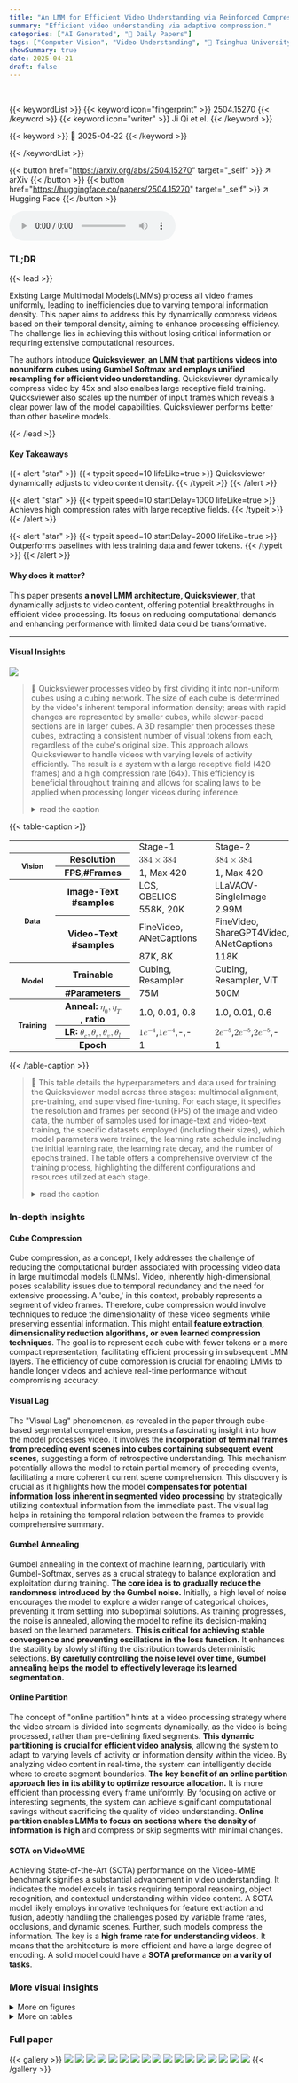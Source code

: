```yaml
---
title: "An LMM for Efficient Video Understanding via Reinforced Compression of Video Cubes"
summary: "Efficient video understanding via adaptive compression."
categories: ["AI Generated", "🤗 Daily Papers"]
tags: ["Computer Vision", "Video Understanding", "🏢 Tsinghua University",]
showSummary: true
date: 2025-04-21
draft: false
---
```


<br>

{{< keywordList >}}
{{< keyword icon="fingerprint" >}} 2504.15270 {{< /keyword >}}
{{< keyword icon="writer" >}} Ji Qi et el. {{< /keyword >}}
 
{{< keyword >}} 🤗 2025-04-22 {{< /keyword >}}
 
{{< /keywordList >}}

{{< button href="https://arxiv.org/abs/2504.15270" target="_self" >}}
↗ arXiv
{{< /button >}}
{{< button href="https://huggingface.co/papers/2504.15270" target="_self" >}}
↗ Hugging Face
{{< /button >}}



<audio controls>
    <source src="https://ai-paper-reviewer.com/2504.15270/podcast.wav" type="audio/wav">
    Your browser does not support the audio element.
</audio>


### TL;DR


{{< lead >}}

Existing Large Multimodal Models(LMMs) process all video frames uniformly, leading to inefficiencies due to varying temporal information density. This paper aims to address this by dynamically compress videos based on their temporal density, aiming to enhance processing efficiency. The challenge lies in achieving this without losing critical information or requiring extensive computational resources. 



The authors introduce **Quicksviewer, an LMM that partitions videos into nonuniform cubes using Gumbel Softmax and employs unified resampling for efficient video understanding**. Quicksviewer dynamically compress video by 45x and also enalbes large receptive field training. Quicksviewer also scales up the number of input frames which reveals a clear power law of the model capabilities. Quicksviewer performs better than other baseline models.

{{< /lead >}}


#### Key Takeaways

{{< alert "star" >}}
{{< typeit speed=10 lifeLike=true >}} Quicksviewer dynamically adjusts to video content density. {{< /typeit >}}
{{< /alert >}}

{{< alert "star" >}}
{{< typeit speed=10 startDelay=1000 lifeLike=true >}} Achieves high compression rates with large receptive fields. {{< /typeit >}}
{{< /alert >}}

{{< alert "star" >}}
{{< typeit speed=10 startDelay=2000 lifeLike=true >}} Outperforms baselines with less training data and fewer tokens. {{< /typeit >}}
{{< /alert >}}

#### Why does it matter?
This paper presents **a novel LMM architecture, Quicksviewer**, that dynamically adjusts to video content, offering potential breakthroughs in efficient video processing. Its focus on reducing computational demands and enhancing performance with limited data could be transformative.

------
#### Visual Insights



![](https://arxiv.org/html/2504.15270/x2.png)

> 🔼 Quicksviewer processes video by first dividing it into non-uniform cubes using a cubing network.  The size of each cube is determined by the video's inherent temporal information density; areas with rapid changes are represented by smaller cubes, while slower-paced sections are in larger cubes.  A 3D resampler then processes these cubes, extracting a consistent number of visual tokens from each, regardless of the cube's original size. This approach allows Quicksviewer to handle videos with varying levels of activity efficiently. The result is a system with a large receptive field (420 frames) and a high compression rate (64x). This efficiency is beneficial throughout training and allows for scaling laws to be applied when processing longer videos during inference.
> <details>
> <summary>read the caption</summary>
> Figure 1: Quicksviewer involves a cubing network that partitions a video into nonuniform cubes, followed by a 3D resampler to gather a fixed number of visual tokens per cube. This efficiency enables Large Receptive Field (420 frames) with High Compression Rate (64×\times×) during all training stages, and scaling laws on extended frames in inference.
> </details>





{{< table-caption >}}
<table class="ltx_tabular ltx_guessed_headers ltx_align_middle" id="S3.T1.11.11">
<tbody class="ltx_tbody">
<tr class="ltx_tr" id="S3.T1.11.11.12.1">
<th class="ltx_td ltx_th ltx_th_row ltx_border_tt" id="S3.T1.11.11.12.1.1" style="padding:1pt 12.0pt;"></th>
<th class="ltx_td ltx_th ltx_th_row ltx_border_r ltx_border_tt" id="S3.T1.11.11.12.1.2" style="padding:1pt 12.0pt;"></th>
<td class="ltx_td ltx_align_center ltx_border_r ltx_border_tt" id="S3.T1.11.11.12.1.3" style="padding:1pt 12.0pt;"><span class="ltx_text ltx_font_bold" id="S3.T1.11.11.12.1.3.1">Stage-1</span></td>
<td class="ltx_td ltx_align_center ltx_border_r ltx_border_tt" id="S3.T1.11.11.12.1.4" style="padding:1pt 12.0pt;"><span class="ltx_text ltx_font_bold" id="S3.T1.11.11.12.1.4.1">Stage-2</span></td>
<td class="ltx_td ltx_nopad_r ltx_align_center ltx_border_tt" id="S3.T1.11.11.12.1.5" style="padding:1pt 12.0pt;"><span class="ltx_text ltx_font_bold" id="S3.T1.11.11.12.1.5.1">Stage-3</span></td>
</tr>
<tr class="ltx_tr" id="S3.T1.3.3.3">
<th class="ltx_td ltx_align_left ltx_th ltx_th_row ltx_border_t" id="S3.T1.3.3.3.4" rowspan="2" style="padding:1pt 12.0pt;"><span class="ltx_text" id="S3.T1.3.3.3.4.1">
<span class="ltx_inline-block ltx_transformed_outer" id="S3.T1.3.3.3.4.1.1" style="width:5.5pt;height:22.1pt;vertical-align:-8.3pt;"><span class="ltx_transformed_inner" style="width:22.0pt;transform:translate(-8.29pt,0pt) rotate(-90deg) ;">
<span class="ltx_p" id="S3.T1.3.3.3.4.1.1.1"><span class="ltx_text ltx_font_italic" id="S3.T1.3.3.3.4.1.1.1.1" style="font-size:80%;">Vision</span></span>
</span></span></span></th>
<th class="ltx_td ltx_align_left ltx_th ltx_th_row ltx_border_r ltx_border_t" id="S3.T1.3.3.3.5" style="padding:1pt 12.0pt;"><span class="ltx_text ltx_font_bold" id="S3.T1.3.3.3.5.1">Resolution</span></th>
<td class="ltx_td ltx_align_center ltx_border_r ltx_border_t" id="S3.T1.1.1.1.1" style="padding:1pt 12.0pt;"><math alttext="384\times 384" class="ltx_Math" display="inline" id="S3.T1.1.1.1.1.m1.1"><semantics id="S3.T1.1.1.1.1.m1.1a"><mrow id="S3.T1.1.1.1.1.m1.1.1" xref="S3.T1.1.1.1.1.m1.1.1.cmml"><mn id="S3.T1.1.1.1.1.m1.1.1.2" xref="S3.T1.1.1.1.1.m1.1.1.2.cmml">384</mn><mo id="S3.T1.1.1.1.1.m1.1.1.1" lspace="0.222em" rspace="0.222em" xref="S3.T1.1.1.1.1.m1.1.1.1.cmml">×</mo><mn id="S3.T1.1.1.1.1.m1.1.1.3" xref="S3.T1.1.1.1.1.m1.1.1.3.cmml">384</mn></mrow><annotation-xml encoding="MathML-Content" id="S3.T1.1.1.1.1.m1.1b"><apply id="S3.T1.1.1.1.1.m1.1.1.cmml" xref="S3.T1.1.1.1.1.m1.1.1"><times id="S3.T1.1.1.1.1.m1.1.1.1.cmml" xref="S3.T1.1.1.1.1.m1.1.1.1"></times><cn id="S3.T1.1.1.1.1.m1.1.1.2.cmml" type="integer" xref="S3.T1.1.1.1.1.m1.1.1.2">384</cn><cn id="S3.T1.1.1.1.1.m1.1.1.3.cmml" type="integer" xref="S3.T1.1.1.1.1.m1.1.1.3">384</cn></apply></annotation-xml><annotation encoding="application/x-tex" id="S3.T1.1.1.1.1.m1.1c">384\times 384</annotation><annotation encoding="application/x-llamapun" id="S3.T1.1.1.1.1.m1.1d">384 × 384</annotation></semantics></math></td>
<td class="ltx_td ltx_align_center ltx_border_r ltx_border_t" id="S3.T1.2.2.2.2" style="padding:1pt 12.0pt;"><math alttext="384\times 384" class="ltx_Math" display="inline" id="S3.T1.2.2.2.2.m1.1"><semantics id="S3.T1.2.2.2.2.m1.1a"><mrow id="S3.T1.2.2.2.2.m1.1.1" xref="S3.T1.2.2.2.2.m1.1.1.cmml"><mn id="S3.T1.2.2.2.2.m1.1.1.2" xref="S3.T1.2.2.2.2.m1.1.1.2.cmml">384</mn><mo id="S3.T1.2.2.2.2.m1.1.1.1" lspace="0.222em" rspace="0.222em" xref="S3.T1.2.2.2.2.m1.1.1.1.cmml">×</mo><mn id="S3.T1.2.2.2.2.m1.1.1.3" xref="S3.T1.2.2.2.2.m1.1.1.3.cmml">384</mn></mrow><annotation-xml encoding="MathML-Content" id="S3.T1.2.2.2.2.m1.1b"><apply id="S3.T1.2.2.2.2.m1.1.1.cmml" xref="S3.T1.2.2.2.2.m1.1.1"><times id="S3.T1.2.2.2.2.m1.1.1.1.cmml" xref="S3.T1.2.2.2.2.m1.1.1.1"></times><cn id="S3.T1.2.2.2.2.m1.1.1.2.cmml" type="integer" xref="S3.T1.2.2.2.2.m1.1.1.2">384</cn><cn id="S3.T1.2.2.2.2.m1.1.1.3.cmml" type="integer" xref="S3.T1.2.2.2.2.m1.1.1.3">384</cn></apply></annotation-xml><annotation encoding="application/x-tex" id="S3.T1.2.2.2.2.m1.1c">384\times 384</annotation><annotation encoding="application/x-llamapun" id="S3.T1.2.2.2.2.m1.1d">384 × 384</annotation></semantics></math></td>
<td class="ltx_td ltx_nopad_r ltx_align_center ltx_border_t" id="S3.T1.3.3.3.3" style="padding:1pt 12.0pt;"><math alttext="384\times 384" class="ltx_Math" display="inline" id="S3.T1.3.3.3.3.m1.1"><semantics id="S3.T1.3.3.3.3.m1.1a"><mrow id="S3.T1.3.3.3.3.m1.1.1" xref="S3.T1.3.3.3.3.m1.1.1.cmml"><mn id="S3.T1.3.3.3.3.m1.1.1.2" xref="S3.T1.3.3.3.3.m1.1.1.2.cmml">384</mn><mo id="S3.T1.3.3.3.3.m1.1.1.1" lspace="0.222em" rspace="0.222em" xref="S3.T1.3.3.3.3.m1.1.1.1.cmml">×</mo><mn id="S3.T1.3.3.3.3.m1.1.1.3" xref="S3.T1.3.3.3.3.m1.1.1.3.cmml">384</mn></mrow><annotation-xml encoding="MathML-Content" id="S3.T1.3.3.3.3.m1.1b"><apply id="S3.T1.3.3.3.3.m1.1.1.cmml" xref="S3.T1.3.3.3.3.m1.1.1"><times id="S3.T1.3.3.3.3.m1.1.1.1.cmml" xref="S3.T1.3.3.3.3.m1.1.1.1"></times><cn id="S3.T1.3.3.3.3.m1.1.1.2.cmml" type="integer" xref="S3.T1.3.3.3.3.m1.1.1.2">384</cn><cn id="S3.T1.3.3.3.3.m1.1.1.3.cmml" type="integer" xref="S3.T1.3.3.3.3.m1.1.1.3">384</cn></apply></annotation-xml><annotation encoding="application/x-tex" id="S3.T1.3.3.3.3.m1.1c">384\times 384</annotation><annotation encoding="application/x-llamapun" id="S3.T1.3.3.3.3.m1.1d">384 × 384</annotation></semantics></math></td>
</tr>
<tr class="ltx_tr" id="S3.T1.11.11.13.2">
<th class="ltx_td ltx_align_left ltx_th ltx_th_row ltx_border_r" id="S3.T1.11.11.13.2.1" style="padding:1pt 12.0pt;">FPS,#Frames</th>
<td class="ltx_td ltx_align_center ltx_border_r" id="S3.T1.11.11.13.2.2" style="padding:1pt 12.0pt;">1, Max 420</td>
<td class="ltx_td ltx_align_center ltx_border_r" id="S3.T1.11.11.13.2.3" style="padding:1pt 12.0pt;">1, Max 420</td>
<td class="ltx_td ltx_nopad_r ltx_align_center" id="S3.T1.11.11.13.2.4" style="padding:1pt 12.0pt;">1, Max 420</td>
</tr>
<tr class="ltx_tr" id="S3.T1.11.11.14.3">
<th class="ltx_td ltx_align_left ltx_th ltx_th_row ltx_border_t" id="S3.T1.11.11.14.3.1" rowspan="4" style="padding:1pt 12.0pt;"><span class="ltx_text" id="S3.T1.11.11.14.3.1.1">
<span class="ltx_inline-block ltx_transformed_outer" id="S3.T1.11.11.14.3.1.1.1" style="width:5.5pt;height:17.2pt;vertical-align:-5.9pt;"><span class="ltx_transformed_inner" style="width:17.2pt;transform:translate(-5.88pt,0pt) rotate(-90deg) ;">
<span class="ltx_p" id="S3.T1.11.11.14.3.1.1.1.1"><span class="ltx_text ltx_font_italic" id="S3.T1.11.11.14.3.1.1.1.1.1" style="font-size:80%;">Data</span></span>
</span></span></span></th>
<th class="ltx_td ltx_align_left ltx_th ltx_th_row ltx_border_r ltx_border_t" id="S3.T1.11.11.14.3.2" rowspan="2" style="padding:1pt 12.0pt;"><span class="ltx_text" id="S3.T1.11.11.14.3.2.1">
<span class="ltx_inline-block ltx_minipage ltx_align_middle" id="S3.T1.11.11.14.3.2.1.1" style="width:56.9pt;">
<span class="ltx_p" id="S3.T1.11.11.14.3.2.1.1.1"><span class="ltx_text ltx_font_bold" id="S3.T1.11.11.14.3.2.1.1.1.1">Image-Text
<br class="ltx_break"/></span>#samples</span>
</span></span></th>
<td class="ltx_td ltx_align_center ltx_border_r ltx_border_t" id="S3.T1.11.11.14.3.3" style="padding:1pt 12.0pt;">LCS, OBELICS</td>
<td class="ltx_td ltx_align_center ltx_border_r ltx_border_t" id="S3.T1.11.11.14.3.4" style="padding:1pt 12.0pt;">LLaVAOV-SingleImage</td>
<td class="ltx_td ltx_nopad_r ltx_align_center ltx_border_t" id="S3.T1.11.11.14.3.5" style="padding:1pt 12.0pt;">LLaVAOV-MultiImages</td>
</tr>
<tr class="ltx_tr" id="S3.T1.11.11.15.4">
<td class="ltx_td ltx_align_center ltx_border_r" id="S3.T1.11.11.15.4.1" style="padding:1pt 12.0pt;">558K, 20K</td>
<td class="ltx_td ltx_align_center ltx_border_r" id="S3.T1.11.11.15.4.2" style="padding:1pt 12.0pt;">2.99M</td>
<td class="ltx_td ltx_nopad_r ltx_align_center" id="S3.T1.11.11.15.4.3" style="padding:1pt 12.0pt;">100K</td>
</tr>
<tr class="ltx_tr" id="S3.T1.11.11.16.5">
<th class="ltx_td ltx_align_left ltx_th ltx_th_row ltx_border_r" id="S3.T1.11.11.16.5.1" rowspan="2" style="padding:1pt 12.0pt;"><span class="ltx_text" id="S3.T1.11.11.16.5.1.1">
<span class="ltx_inline-block ltx_minipage ltx_align_middle" id="S3.T1.11.11.16.5.1.1.1" style="width:56.9pt;">
<span class="ltx_p" id="S3.T1.11.11.16.5.1.1.1.1"><span class="ltx_text ltx_font_bold" id="S3.T1.11.11.16.5.1.1.1.1.1">Video-Text
<br class="ltx_break"/></span>#samples</span>
</span></span></th>
<td class="ltx_td ltx_align_center ltx_border_r" id="S3.T1.11.11.16.5.2" style="padding:1pt 12.0pt;">FineVideo, ANetCaptions</td>
<td class="ltx_td ltx_align_center ltx_border_r" id="S3.T1.11.11.16.5.3" style="padding:1pt 12.0pt;">FineVideo, ShareGPT4Video, ANetCaptions</td>
<td class="ltx_td ltx_nopad_r ltx_align_center" id="S3.T1.11.11.16.5.4" style="padding:1pt 12.0pt;">Sec. 3. <a class="ltx_ref" href="https://arxiv.org/html/2504.15270v1#S3.SS0.SSS0.Px3" title="Stage-3: Supervised Fine-tuning ‣ 3 Training Process ‣ Quicksviewer: An LMM for Efficient Video Understandingvia Reinforced Compression of Video Cubes"><span class="ltx_text ltx_ref_tag">3</span></a>
</td>
</tr>
<tr class="ltx_tr" id="S3.T1.11.11.17.6">
<td class="ltx_td ltx_align_center ltx_border_r" id="S3.T1.11.11.17.6.1" style="padding:1pt 12.0pt;">87K, 8K</td>
<td class="ltx_td ltx_align_center ltx_border_r" id="S3.T1.11.11.17.6.2" style="padding:1pt 12.0pt;">118K</td>
<td class="ltx_td ltx_nopad_r ltx_align_center" id="S3.T1.11.11.17.6.3" style="padding:1pt 12.0pt;">599K</td>
</tr>
<tr class="ltx_tr" id="S3.T1.11.11.18.7">
<th class="ltx_td ltx_align_left ltx_th ltx_th_row ltx_border_t" id="S3.T1.11.11.18.7.1" rowspan="2" style="padding:1pt 12.0pt;"><span class="ltx_text" id="S3.T1.11.11.18.7.1.1">
<span class="ltx_inline-block ltx_transformed_outer" id="S3.T1.11.11.18.7.1.1.1" style="width:5.6pt;height:21.8pt;vertical-align:-8.1pt;"><span class="ltx_transformed_inner" style="width:21.8pt;transform:translate(-8.11pt,0pt) rotate(-90deg) ;">
<span class="ltx_p" id="S3.T1.11.11.18.7.1.1.1.1"><span class="ltx_text ltx_font_italic" id="S3.T1.11.11.18.7.1.1.1.1.1" style="font-size:80%;">Model</span></span>
</span></span></span></th>
<th class="ltx_td ltx_align_left ltx_th ltx_th_row ltx_border_r ltx_border_t" id="S3.T1.11.11.18.7.2" style="padding:1pt 12.0pt;"><span class="ltx_text ltx_font_bold" id="S3.T1.11.11.18.7.2.1">Trainable</span></th>
<td class="ltx_td ltx_align_center ltx_border_r ltx_border_t" id="S3.T1.11.11.18.7.3" style="padding:1pt 12.0pt;">Cubing, Resampler</td>
<td class="ltx_td ltx_align_center ltx_border_r ltx_border_t" id="S3.T1.11.11.18.7.4" style="padding:1pt 12.0pt;">Cubing, Resampler, ViT</td>
<td class="ltx_td ltx_nopad_r ltx_align_center ltx_border_t" id="S3.T1.11.11.18.7.5" style="padding:1pt 12.0pt;">Full Model</td>
</tr>
<tr class="ltx_tr" id="S3.T1.11.11.19.8">
<th class="ltx_td ltx_align_left ltx_th ltx_th_row ltx_border_r" id="S3.T1.11.11.19.8.1" style="padding:1pt 12.0pt;">#Parameters</th>
<td class="ltx_td ltx_align_center ltx_border_r" id="S3.T1.11.11.19.8.2" style="padding:1pt 12.0pt;">75M</td>
<td class="ltx_td ltx_align_center ltx_border_r" id="S3.T1.11.11.19.8.3" style="padding:1pt 12.0pt;">500M</td>
<td class="ltx_td ltx_nopad_r ltx_align_center" id="S3.T1.11.11.19.8.4" style="padding:1pt 12.0pt;">8B</td>
</tr>
<tr class="ltx_tr" id="S3.T1.4.4.4">
<th class="ltx_td ltx_align_left ltx_th ltx_th_row ltx_border_bb ltx_border_t" id="S3.T1.4.4.4.2" rowspan="3" style="padding:1pt 12.0pt;"><span class="ltx_text" id="S3.T1.4.4.4.2.1">
<span class="ltx_inline-block ltx_transformed_outer" id="S3.T1.4.4.4.2.1.1" style="width:7.0pt;height:29.5pt;vertical-align:-12.8pt;"><span class="ltx_transformed_inner" style="width:29.6pt;transform:translate(-11.28pt,2.33pt) rotate(-90deg) ;">
<span class="ltx_p" id="S3.T1.4.4.4.2.1.1.1"><span class="ltx_text ltx_font_italic" id="S3.T1.4.4.4.2.1.1.1.1" style="font-size:80%;">Training</span></span>
</span></span></span></th>
<th class="ltx_td ltx_align_left ltx_th ltx_th_row ltx_border_r ltx_border_t" id="S3.T1.4.4.4.1" style="padding:1pt 12.0pt;">
<span class="ltx_text ltx_font_bold" id="S3.T1.4.4.4.1.1">Anneal:</span> <math alttext="\eta_{0},\eta_{T}" class="ltx_Math" display="inline" id="S3.T1.4.4.4.1.m1.2"><semantics id="S3.T1.4.4.4.1.m1.2a"><mrow id="S3.T1.4.4.4.1.m1.2.2.2" xref="S3.T1.4.4.4.1.m1.2.2.3.cmml"><msub id="S3.T1.4.4.4.1.m1.1.1.1.1" xref="S3.T1.4.4.4.1.m1.1.1.1.1.cmml"><mi id="S3.T1.4.4.4.1.m1.1.1.1.1.2" xref="S3.T1.4.4.4.1.m1.1.1.1.1.2.cmml">η</mi><mn id="S3.T1.4.4.4.1.m1.1.1.1.1.3" xref="S3.T1.4.4.4.1.m1.1.1.1.1.3.cmml">0</mn></msub><mo id="S3.T1.4.4.4.1.m1.2.2.2.3" xref="S3.T1.4.4.4.1.m1.2.2.3.cmml">,</mo><msub id="S3.T1.4.4.4.1.m1.2.2.2.2" xref="S3.T1.4.4.4.1.m1.2.2.2.2.cmml"><mi id="S3.T1.4.4.4.1.m1.2.2.2.2.2" xref="S3.T1.4.4.4.1.m1.2.2.2.2.2.cmml">η</mi><mi id="S3.T1.4.4.4.1.m1.2.2.2.2.3" xref="S3.T1.4.4.4.1.m1.2.2.2.2.3.cmml">T</mi></msub></mrow><annotation-xml encoding="MathML-Content" id="S3.T1.4.4.4.1.m1.2b"><list id="S3.T1.4.4.4.1.m1.2.2.3.cmml" xref="S3.T1.4.4.4.1.m1.2.2.2"><apply id="S3.T1.4.4.4.1.m1.1.1.1.1.cmml" xref="S3.T1.4.4.4.1.m1.1.1.1.1"><csymbol cd="ambiguous" id="S3.T1.4.4.4.1.m1.1.1.1.1.1.cmml" xref="S3.T1.4.4.4.1.m1.1.1.1.1">subscript</csymbol><ci id="S3.T1.4.4.4.1.m1.1.1.1.1.2.cmml" xref="S3.T1.4.4.4.1.m1.1.1.1.1.2">𝜂</ci><cn id="S3.T1.4.4.4.1.m1.1.1.1.1.3.cmml" type="integer" xref="S3.T1.4.4.4.1.m1.1.1.1.1.3">0</cn></apply><apply id="S3.T1.4.4.4.1.m1.2.2.2.2.cmml" xref="S3.T1.4.4.4.1.m1.2.2.2.2"><csymbol cd="ambiguous" id="S3.T1.4.4.4.1.m1.2.2.2.2.1.cmml" xref="S3.T1.4.4.4.1.m1.2.2.2.2">subscript</csymbol><ci id="S3.T1.4.4.4.1.m1.2.2.2.2.2.cmml" xref="S3.T1.4.4.4.1.m1.2.2.2.2.2">𝜂</ci><ci id="S3.T1.4.4.4.1.m1.2.2.2.2.3.cmml" xref="S3.T1.4.4.4.1.m1.2.2.2.2.3">𝑇</ci></apply></list></annotation-xml><annotation encoding="application/x-tex" id="S3.T1.4.4.4.1.m1.2c">\eta_{0},\eta_{T}</annotation><annotation encoding="application/x-llamapun" id="S3.T1.4.4.4.1.m1.2d">italic_η start_POSTSUBSCRIPT 0 end_POSTSUBSCRIPT , italic_η start_POSTSUBSCRIPT italic_T end_POSTSUBSCRIPT</annotation></semantics></math>, ratio</th>
<td class="ltx_td ltx_align_center ltx_border_r ltx_border_t" id="S3.T1.4.4.4.3" style="padding:1pt 12.0pt;">1.0, 0.01, 0.8</td>
<td class="ltx_td ltx_align_center ltx_border_r ltx_border_t" id="S3.T1.4.4.4.4" style="padding:1pt 12.0pt;">1.0, 0.01, 0.6</td>
<td class="ltx_td ltx_nopad_r ltx_align_center ltx_border_t" id="S3.T1.4.4.4.5" style="padding:1pt 12.0pt;">1.0, 0.01, 0.6</td>
</tr>
<tr class="ltx_tr" id="S3.T1.11.11.11">
<th class="ltx_td ltx_align_left ltx_th ltx_th_row ltx_border_r" id="S3.T1.5.5.5.1" style="padding:1pt 12.0pt;"><span class="ltx_text ltx_font_bold" id="S3.T1.5.5.5.1.1">LR: <math alttext="\theta_{c},\theta_{r},\theta_{v},\theta_{l}" class="ltx_Math" display="inline" id="S3.T1.5.5.5.1.1.m1.4"><semantics id="S3.T1.5.5.5.1.1.m1.4a"><mrow id="S3.T1.5.5.5.1.1.m1.4.4.4" xref="S3.T1.5.5.5.1.1.m1.4.4.5.cmml"><msub id="S3.T1.5.5.5.1.1.m1.1.1.1.1" xref="S3.T1.5.5.5.1.1.m1.1.1.1.1.cmml"><mi id="S3.T1.5.5.5.1.1.m1.1.1.1.1.2" xref="S3.T1.5.5.5.1.1.m1.1.1.1.1.2.cmml">θ</mi><mi id="S3.T1.5.5.5.1.1.m1.1.1.1.1.3" xref="S3.T1.5.5.5.1.1.m1.1.1.1.1.3.cmml">c</mi></msub><mo id="S3.T1.5.5.5.1.1.m1.4.4.4.5" xref="S3.T1.5.5.5.1.1.m1.4.4.5.cmml">,</mo><msub id="S3.T1.5.5.5.1.1.m1.2.2.2.2" xref="S3.T1.5.5.5.1.1.m1.2.2.2.2.cmml"><mi id="S3.T1.5.5.5.1.1.m1.2.2.2.2.2" xref="S3.T1.5.5.5.1.1.m1.2.2.2.2.2.cmml">θ</mi><mi id="S3.T1.5.5.5.1.1.m1.2.2.2.2.3" xref="S3.T1.5.5.5.1.1.m1.2.2.2.2.3.cmml">r</mi></msub><mo id="S3.T1.5.5.5.1.1.m1.4.4.4.6" xref="S3.T1.5.5.5.1.1.m1.4.4.5.cmml">,</mo><msub id="S3.T1.5.5.5.1.1.m1.3.3.3.3" xref="S3.T1.5.5.5.1.1.m1.3.3.3.3.cmml"><mi id="S3.T1.5.5.5.1.1.m1.3.3.3.3.2" xref="S3.T1.5.5.5.1.1.m1.3.3.3.3.2.cmml">θ</mi><mi id="S3.T1.5.5.5.1.1.m1.3.3.3.3.3" xref="S3.T1.5.5.5.1.1.m1.3.3.3.3.3.cmml">v</mi></msub><mo id="S3.T1.5.5.5.1.1.m1.4.4.4.7" xref="S3.T1.5.5.5.1.1.m1.4.4.5.cmml">,</mo><msub id="S3.T1.5.5.5.1.1.m1.4.4.4.4" xref="S3.T1.5.5.5.1.1.m1.4.4.4.4.cmml"><mi id="S3.T1.5.5.5.1.1.m1.4.4.4.4.2" xref="S3.T1.5.5.5.1.1.m1.4.4.4.4.2.cmml">θ</mi><mi id="S3.T1.5.5.5.1.1.m1.4.4.4.4.3" xref="S3.T1.5.5.5.1.1.m1.4.4.4.4.3.cmml">l</mi></msub></mrow><annotation-xml encoding="MathML-Content" id="S3.T1.5.5.5.1.1.m1.4b"><list id="S3.T1.5.5.5.1.1.m1.4.4.5.cmml" xref="S3.T1.5.5.5.1.1.m1.4.4.4"><apply id="S3.T1.5.5.5.1.1.m1.1.1.1.1.cmml" xref="S3.T1.5.5.5.1.1.m1.1.1.1.1"><csymbol cd="ambiguous" id="S3.T1.5.5.5.1.1.m1.1.1.1.1.1.cmml" xref="S3.T1.5.5.5.1.1.m1.1.1.1.1">subscript</csymbol><ci id="S3.T1.5.5.5.1.1.m1.1.1.1.1.2.cmml" xref="S3.T1.5.5.5.1.1.m1.1.1.1.1.2">𝜃</ci><ci id="S3.T1.5.5.5.1.1.m1.1.1.1.1.3.cmml" xref="S3.T1.5.5.5.1.1.m1.1.1.1.1.3">𝑐</ci></apply><apply id="S3.T1.5.5.5.1.1.m1.2.2.2.2.cmml" xref="S3.T1.5.5.5.1.1.m1.2.2.2.2"><csymbol cd="ambiguous" id="S3.T1.5.5.5.1.1.m1.2.2.2.2.1.cmml" xref="S3.T1.5.5.5.1.1.m1.2.2.2.2">subscript</csymbol><ci id="S3.T1.5.5.5.1.1.m1.2.2.2.2.2.cmml" xref="S3.T1.5.5.5.1.1.m1.2.2.2.2.2">𝜃</ci><ci id="S3.T1.5.5.5.1.1.m1.2.2.2.2.3.cmml" xref="S3.T1.5.5.5.1.1.m1.2.2.2.2.3">𝑟</ci></apply><apply id="S3.T1.5.5.5.1.1.m1.3.3.3.3.cmml" xref="S3.T1.5.5.5.1.1.m1.3.3.3.3"><csymbol cd="ambiguous" id="S3.T1.5.5.5.1.1.m1.3.3.3.3.1.cmml" xref="S3.T1.5.5.5.1.1.m1.3.3.3.3">subscript</csymbol><ci id="S3.T1.5.5.5.1.1.m1.3.3.3.3.2.cmml" xref="S3.T1.5.5.5.1.1.m1.3.3.3.3.2">𝜃</ci><ci id="S3.T1.5.5.5.1.1.m1.3.3.3.3.3.cmml" xref="S3.T1.5.5.5.1.1.m1.3.3.3.3.3">𝑣</ci></apply><apply id="S3.T1.5.5.5.1.1.m1.4.4.4.4.cmml" xref="S3.T1.5.5.5.1.1.m1.4.4.4.4"><csymbol cd="ambiguous" id="S3.T1.5.5.5.1.1.m1.4.4.4.4.1.cmml" xref="S3.T1.5.5.5.1.1.m1.4.4.4.4">subscript</csymbol><ci id="S3.T1.5.5.5.1.1.m1.4.4.4.4.2.cmml" xref="S3.T1.5.5.5.1.1.m1.4.4.4.4.2">𝜃</ci><ci id="S3.T1.5.5.5.1.1.m1.4.4.4.4.3.cmml" xref="S3.T1.5.5.5.1.1.m1.4.4.4.4.3">𝑙</ci></apply></list></annotation-xml><annotation encoding="application/x-tex" id="S3.T1.5.5.5.1.1.m1.4c">\theta_{c},\theta_{r},\theta_{v},\theta_{l}</annotation><annotation encoding="application/x-llamapun" id="S3.T1.5.5.5.1.1.m1.4d">italic_θ start_POSTSUBSCRIPT italic_c end_POSTSUBSCRIPT , italic_θ start_POSTSUBSCRIPT italic_r end_POSTSUBSCRIPT , italic_θ start_POSTSUBSCRIPT italic_v end_POSTSUBSCRIPT , italic_θ start_POSTSUBSCRIPT italic_l end_POSTSUBSCRIPT</annotation></semantics></math></span></th>
<td class="ltx_td ltx_align_center ltx_border_r" id="S3.T1.7.7.7.3" style="padding:1pt 12.0pt;">
<math alttext="1e^{-4}" class="ltx_Math" display="inline" id="S3.T1.6.6.6.2.m1.1"><semantics id="S3.T1.6.6.6.2.m1.1a"><mrow id="S3.T1.6.6.6.2.m1.1.1" xref="S3.T1.6.6.6.2.m1.1.1.cmml"><mn id="S3.T1.6.6.6.2.m1.1.1.2" xref="S3.T1.6.6.6.2.m1.1.1.2.cmml">1</mn><mo id="S3.T1.6.6.6.2.m1.1.1.1" xref="S3.T1.6.6.6.2.m1.1.1.1.cmml">⁢</mo><msup id="S3.T1.6.6.6.2.m1.1.1.3" xref="S3.T1.6.6.6.2.m1.1.1.3.cmml"><mi id="S3.T1.6.6.6.2.m1.1.1.3.2" xref="S3.T1.6.6.6.2.m1.1.1.3.2.cmml">e</mi><mrow id="S3.T1.6.6.6.2.m1.1.1.3.3" xref="S3.T1.6.6.6.2.m1.1.1.3.3.cmml"><mo id="S3.T1.6.6.6.2.m1.1.1.3.3a" xref="S3.T1.6.6.6.2.m1.1.1.3.3.cmml">−</mo><mn id="S3.T1.6.6.6.2.m1.1.1.3.3.2" xref="S3.T1.6.6.6.2.m1.1.1.3.3.2.cmml">4</mn></mrow></msup></mrow><annotation-xml encoding="MathML-Content" id="S3.T1.6.6.6.2.m1.1b"><apply id="S3.T1.6.6.6.2.m1.1.1.cmml" xref="S3.T1.6.6.6.2.m1.1.1"><times id="S3.T1.6.6.6.2.m1.1.1.1.cmml" xref="S3.T1.6.6.6.2.m1.1.1.1"></times><cn id="S3.T1.6.6.6.2.m1.1.1.2.cmml" type="integer" xref="S3.T1.6.6.6.2.m1.1.1.2">1</cn><apply id="S3.T1.6.6.6.2.m1.1.1.3.cmml" xref="S3.T1.6.6.6.2.m1.1.1.3"><csymbol cd="ambiguous" id="S3.T1.6.6.6.2.m1.1.1.3.1.cmml" xref="S3.T1.6.6.6.2.m1.1.1.3">superscript</csymbol><ci id="S3.T1.6.6.6.2.m1.1.1.3.2.cmml" xref="S3.T1.6.6.6.2.m1.1.1.3.2">𝑒</ci><apply id="S3.T1.6.6.6.2.m1.1.1.3.3.cmml" xref="S3.T1.6.6.6.2.m1.1.1.3.3"><minus id="S3.T1.6.6.6.2.m1.1.1.3.3.1.cmml" xref="S3.T1.6.6.6.2.m1.1.1.3.3"></minus><cn id="S3.T1.6.6.6.2.m1.1.1.3.3.2.cmml" type="integer" xref="S3.T1.6.6.6.2.m1.1.1.3.3.2">4</cn></apply></apply></apply></annotation-xml><annotation encoding="application/x-tex" id="S3.T1.6.6.6.2.m1.1c">1e^{-4}</annotation><annotation encoding="application/x-llamapun" id="S3.T1.6.6.6.2.m1.1d">1 italic_e start_POSTSUPERSCRIPT - 4 end_POSTSUPERSCRIPT</annotation></semantics></math>,<math alttext="1e^{-4}" class="ltx_Math" display="inline" id="S3.T1.7.7.7.3.m2.1"><semantics id="S3.T1.7.7.7.3.m2.1a"><mrow id="S3.T1.7.7.7.3.m2.1.1" xref="S3.T1.7.7.7.3.m2.1.1.cmml"><mn id="S3.T1.7.7.7.3.m2.1.1.2" xref="S3.T1.7.7.7.3.m2.1.1.2.cmml">1</mn><mo id="S3.T1.7.7.7.3.m2.1.1.1" xref="S3.T1.7.7.7.3.m2.1.1.1.cmml">⁢</mo><msup id="S3.T1.7.7.7.3.m2.1.1.3" xref="S3.T1.7.7.7.3.m2.1.1.3.cmml"><mi id="S3.T1.7.7.7.3.m2.1.1.3.2" xref="S3.T1.7.7.7.3.m2.1.1.3.2.cmml">e</mi><mrow id="S3.T1.7.7.7.3.m2.1.1.3.3" xref="S3.T1.7.7.7.3.m2.1.1.3.3.cmml"><mo id="S3.T1.7.7.7.3.m2.1.1.3.3a" xref="S3.T1.7.7.7.3.m2.1.1.3.3.cmml">−</mo><mn id="S3.T1.7.7.7.3.m2.1.1.3.3.2" xref="S3.T1.7.7.7.3.m2.1.1.3.3.2.cmml">4</mn></mrow></msup></mrow><annotation-xml encoding="MathML-Content" id="S3.T1.7.7.7.3.m2.1b"><apply id="S3.T1.7.7.7.3.m2.1.1.cmml" xref="S3.T1.7.7.7.3.m2.1.1"><times id="S3.T1.7.7.7.3.m2.1.1.1.cmml" xref="S3.T1.7.7.7.3.m2.1.1.1"></times><cn id="S3.T1.7.7.7.3.m2.1.1.2.cmml" type="integer" xref="S3.T1.7.7.7.3.m2.1.1.2">1</cn><apply id="S3.T1.7.7.7.3.m2.1.1.3.cmml" xref="S3.T1.7.7.7.3.m2.1.1.3"><csymbol cd="ambiguous" id="S3.T1.7.7.7.3.m2.1.1.3.1.cmml" xref="S3.T1.7.7.7.3.m2.1.1.3">superscript</csymbol><ci id="S3.T1.7.7.7.3.m2.1.1.3.2.cmml" xref="S3.T1.7.7.7.3.m2.1.1.3.2">𝑒</ci><apply id="S3.T1.7.7.7.3.m2.1.1.3.3.cmml" xref="S3.T1.7.7.7.3.m2.1.1.3.3"><minus id="S3.T1.7.7.7.3.m2.1.1.3.3.1.cmml" xref="S3.T1.7.7.7.3.m2.1.1.3.3"></minus><cn id="S3.T1.7.7.7.3.m2.1.1.3.3.2.cmml" type="integer" xref="S3.T1.7.7.7.3.m2.1.1.3.3.2">4</cn></apply></apply></apply></annotation-xml><annotation encoding="application/x-tex" id="S3.T1.7.7.7.3.m2.1c">1e^{-4}</annotation><annotation encoding="application/x-llamapun" id="S3.T1.7.7.7.3.m2.1d">1 italic_e start_POSTSUPERSCRIPT - 4 end_POSTSUPERSCRIPT</annotation></semantics></math>,-,-</td>
<td class="ltx_td ltx_align_center ltx_border_r" id="S3.T1.10.10.10.6" style="padding:1pt 12.0pt;">
<math alttext="2e^{-5}" class="ltx_Math" display="inline" id="S3.T1.8.8.8.4.m1.1"><semantics id="S3.T1.8.8.8.4.m1.1a"><mrow id="S3.T1.8.8.8.4.m1.1.1" xref="S3.T1.8.8.8.4.m1.1.1.cmml"><mn id="S3.T1.8.8.8.4.m1.1.1.2" xref="S3.T1.8.8.8.4.m1.1.1.2.cmml">2</mn><mo id="S3.T1.8.8.8.4.m1.1.1.1" xref="S3.T1.8.8.8.4.m1.1.1.1.cmml">⁢</mo><msup id="S3.T1.8.8.8.4.m1.1.1.3" xref="S3.T1.8.8.8.4.m1.1.1.3.cmml"><mi id="S3.T1.8.8.8.4.m1.1.1.3.2" xref="S3.T1.8.8.8.4.m1.1.1.3.2.cmml">e</mi><mrow id="S3.T1.8.8.8.4.m1.1.1.3.3" xref="S3.T1.8.8.8.4.m1.1.1.3.3.cmml"><mo id="S3.T1.8.8.8.4.m1.1.1.3.3a" xref="S3.T1.8.8.8.4.m1.1.1.3.3.cmml">−</mo><mn id="S3.T1.8.8.8.4.m1.1.1.3.3.2" xref="S3.T1.8.8.8.4.m1.1.1.3.3.2.cmml">5</mn></mrow></msup></mrow><annotation-xml encoding="MathML-Content" id="S3.T1.8.8.8.4.m1.1b"><apply id="S3.T1.8.8.8.4.m1.1.1.cmml" xref="S3.T1.8.8.8.4.m1.1.1"><times id="S3.T1.8.8.8.4.m1.1.1.1.cmml" xref="S3.T1.8.8.8.4.m1.1.1.1"></times><cn id="S3.T1.8.8.8.4.m1.1.1.2.cmml" type="integer" xref="S3.T1.8.8.8.4.m1.1.1.2">2</cn><apply id="S3.T1.8.8.8.4.m1.1.1.3.cmml" xref="S3.T1.8.8.8.4.m1.1.1.3"><csymbol cd="ambiguous" id="S3.T1.8.8.8.4.m1.1.1.3.1.cmml" xref="S3.T1.8.8.8.4.m1.1.1.3">superscript</csymbol><ci id="S3.T1.8.8.8.4.m1.1.1.3.2.cmml" xref="S3.T1.8.8.8.4.m1.1.1.3.2">𝑒</ci><apply id="S3.T1.8.8.8.4.m1.1.1.3.3.cmml" xref="S3.T1.8.8.8.4.m1.1.1.3.3"><minus id="S3.T1.8.8.8.4.m1.1.1.3.3.1.cmml" xref="S3.T1.8.8.8.4.m1.1.1.3.3"></minus><cn id="S3.T1.8.8.8.4.m1.1.1.3.3.2.cmml" type="integer" xref="S3.T1.8.8.8.4.m1.1.1.3.3.2">5</cn></apply></apply></apply></annotation-xml><annotation encoding="application/x-tex" id="S3.T1.8.8.8.4.m1.1c">2e^{-5}</annotation><annotation encoding="application/x-llamapun" id="S3.T1.8.8.8.4.m1.1d">2 italic_e start_POSTSUPERSCRIPT - 5 end_POSTSUPERSCRIPT</annotation></semantics></math>,<math alttext="2e^{-5}" class="ltx_Math" display="inline" id="S3.T1.9.9.9.5.m2.1"><semantics id="S3.T1.9.9.9.5.m2.1a"><mrow id="S3.T1.9.9.9.5.m2.1.1" xref="S3.T1.9.9.9.5.m2.1.1.cmml"><mn id="S3.T1.9.9.9.5.m2.1.1.2" xref="S3.T1.9.9.9.5.m2.1.1.2.cmml">2</mn><mo id="S3.T1.9.9.9.5.m2.1.1.1" xref="S3.T1.9.9.9.5.m2.1.1.1.cmml">⁢</mo><msup id="S3.T1.9.9.9.5.m2.1.1.3" xref="S3.T1.9.9.9.5.m2.1.1.3.cmml"><mi id="S3.T1.9.9.9.5.m2.1.1.3.2" xref="S3.T1.9.9.9.5.m2.1.1.3.2.cmml">e</mi><mrow id="S3.T1.9.9.9.5.m2.1.1.3.3" xref="S3.T1.9.9.9.5.m2.1.1.3.3.cmml"><mo id="S3.T1.9.9.9.5.m2.1.1.3.3a" xref="S3.T1.9.9.9.5.m2.1.1.3.3.cmml">−</mo><mn id="S3.T1.9.9.9.5.m2.1.1.3.3.2" xref="S3.T1.9.9.9.5.m2.1.1.3.3.2.cmml">5</mn></mrow></msup></mrow><annotation-xml encoding="MathML-Content" id="S3.T1.9.9.9.5.m2.1b"><apply id="S3.T1.9.9.9.5.m2.1.1.cmml" xref="S3.T1.9.9.9.5.m2.1.1"><times id="S3.T1.9.9.9.5.m2.1.1.1.cmml" xref="S3.T1.9.9.9.5.m2.1.1.1"></times><cn id="S3.T1.9.9.9.5.m2.1.1.2.cmml" type="integer" xref="S3.T1.9.9.9.5.m2.1.1.2">2</cn><apply id="S3.T1.9.9.9.5.m2.1.1.3.cmml" xref="S3.T1.9.9.9.5.m2.1.1.3"><csymbol cd="ambiguous" id="S3.T1.9.9.9.5.m2.1.1.3.1.cmml" xref="S3.T1.9.9.9.5.m2.1.1.3">superscript</csymbol><ci id="S3.T1.9.9.9.5.m2.1.1.3.2.cmml" xref="S3.T1.9.9.9.5.m2.1.1.3.2">𝑒</ci><apply id="S3.T1.9.9.9.5.m2.1.1.3.3.cmml" xref="S3.T1.9.9.9.5.m2.1.1.3.3"><minus id="S3.T1.9.9.9.5.m2.1.1.3.3.1.cmml" xref="S3.T1.9.9.9.5.m2.1.1.3.3"></minus><cn id="S3.T1.9.9.9.5.m2.1.1.3.3.2.cmml" type="integer" xref="S3.T1.9.9.9.5.m2.1.1.3.3.2">5</cn></apply></apply></apply></annotation-xml><annotation encoding="application/x-tex" id="S3.T1.9.9.9.5.m2.1c">2e^{-5}</annotation><annotation encoding="application/x-llamapun" id="S3.T1.9.9.9.5.m2.1d">2 italic_e start_POSTSUPERSCRIPT - 5 end_POSTSUPERSCRIPT</annotation></semantics></math>,<math alttext="2e^{-5}" class="ltx_Math" display="inline" id="S3.T1.10.10.10.6.m3.1"><semantics id="S3.T1.10.10.10.6.m3.1a"><mrow id="S3.T1.10.10.10.6.m3.1.1" xref="S3.T1.10.10.10.6.m3.1.1.cmml"><mn id="S3.T1.10.10.10.6.m3.1.1.2" xref="S3.T1.10.10.10.6.m3.1.1.2.cmml">2</mn><mo id="S3.T1.10.10.10.6.m3.1.1.1" xref="S3.T1.10.10.10.6.m3.1.1.1.cmml">⁢</mo><msup id="S3.T1.10.10.10.6.m3.1.1.3" xref="S3.T1.10.10.10.6.m3.1.1.3.cmml"><mi id="S3.T1.10.10.10.6.m3.1.1.3.2" xref="S3.T1.10.10.10.6.m3.1.1.3.2.cmml">e</mi><mrow id="S3.T1.10.10.10.6.m3.1.1.3.3" xref="S3.T1.10.10.10.6.m3.1.1.3.3.cmml"><mo id="S3.T1.10.10.10.6.m3.1.1.3.3a" xref="S3.T1.10.10.10.6.m3.1.1.3.3.cmml">−</mo><mn id="S3.T1.10.10.10.6.m3.1.1.3.3.2" xref="S3.T1.10.10.10.6.m3.1.1.3.3.2.cmml">5</mn></mrow></msup></mrow><annotation-xml encoding="MathML-Content" id="S3.T1.10.10.10.6.m3.1b"><apply id="S3.T1.10.10.10.6.m3.1.1.cmml" xref="S3.T1.10.10.10.6.m3.1.1"><times id="S3.T1.10.10.10.6.m3.1.1.1.cmml" xref="S3.T1.10.10.10.6.m3.1.1.1"></times><cn id="S3.T1.10.10.10.6.m3.1.1.2.cmml" type="integer" xref="S3.T1.10.10.10.6.m3.1.1.2">2</cn><apply id="S3.T1.10.10.10.6.m3.1.1.3.cmml" xref="S3.T1.10.10.10.6.m3.1.1.3"><csymbol cd="ambiguous" id="S3.T1.10.10.10.6.m3.1.1.3.1.cmml" xref="S3.T1.10.10.10.6.m3.1.1.3">superscript</csymbol><ci id="S3.T1.10.10.10.6.m3.1.1.3.2.cmml" xref="S3.T1.10.10.10.6.m3.1.1.3.2">𝑒</ci><apply id="S3.T1.10.10.10.6.m3.1.1.3.3.cmml" xref="S3.T1.10.10.10.6.m3.1.1.3.3"><minus id="S3.T1.10.10.10.6.m3.1.1.3.3.1.cmml" xref="S3.T1.10.10.10.6.m3.1.1.3.3"></minus><cn id="S3.T1.10.10.10.6.m3.1.1.3.3.2.cmml" type="integer" xref="S3.T1.10.10.10.6.m3.1.1.3.3.2">5</cn></apply></apply></apply></annotation-xml><annotation encoding="application/x-tex" id="S3.T1.10.10.10.6.m3.1c">2e^{-5}</annotation><annotation encoding="application/x-llamapun" id="S3.T1.10.10.10.6.m3.1d">2 italic_e start_POSTSUPERSCRIPT - 5 end_POSTSUPERSCRIPT</annotation></semantics></math>,-</td>
<td class="ltx_td ltx_nopad_r ltx_align_center" id="S3.T1.11.11.11.7" style="padding:1pt 12.0pt;"><math alttext="1e^{-5}" class="ltx_Math" display="inline" id="S3.T1.11.11.11.7.m1.1"><semantics id="S3.T1.11.11.11.7.m1.1a"><mrow id="S3.T1.11.11.11.7.m1.1.1" xref="S3.T1.11.11.11.7.m1.1.1.cmml"><mn id="S3.T1.11.11.11.7.m1.1.1.2" xref="S3.T1.11.11.11.7.m1.1.1.2.cmml">1</mn><mo id="S3.T1.11.11.11.7.m1.1.1.1" xref="S3.T1.11.11.11.7.m1.1.1.1.cmml">⁢</mo><msup id="S3.T1.11.11.11.7.m1.1.1.3" xref="S3.T1.11.11.11.7.m1.1.1.3.cmml"><mi id="S3.T1.11.11.11.7.m1.1.1.3.2" xref="S3.T1.11.11.11.7.m1.1.1.3.2.cmml">e</mi><mrow id="S3.T1.11.11.11.7.m1.1.1.3.3" xref="S3.T1.11.11.11.7.m1.1.1.3.3.cmml"><mo id="S3.T1.11.11.11.7.m1.1.1.3.3a" xref="S3.T1.11.11.11.7.m1.1.1.3.3.cmml">−</mo><mn id="S3.T1.11.11.11.7.m1.1.1.3.3.2" xref="S3.T1.11.11.11.7.m1.1.1.3.3.2.cmml">5</mn></mrow></msup></mrow><annotation-xml encoding="MathML-Content" id="S3.T1.11.11.11.7.m1.1b"><apply id="S3.T1.11.11.11.7.m1.1.1.cmml" xref="S3.T1.11.11.11.7.m1.1.1"><times id="S3.T1.11.11.11.7.m1.1.1.1.cmml" xref="S3.T1.11.11.11.7.m1.1.1.1"></times><cn id="S3.T1.11.11.11.7.m1.1.1.2.cmml" type="integer" xref="S3.T1.11.11.11.7.m1.1.1.2">1</cn><apply id="S3.T1.11.11.11.7.m1.1.1.3.cmml" xref="S3.T1.11.11.11.7.m1.1.1.3"><csymbol cd="ambiguous" id="S3.T1.11.11.11.7.m1.1.1.3.1.cmml" xref="S3.T1.11.11.11.7.m1.1.1.3">superscript</csymbol><ci id="S3.T1.11.11.11.7.m1.1.1.3.2.cmml" xref="S3.T1.11.11.11.7.m1.1.1.3.2">𝑒</ci><apply id="S3.T1.11.11.11.7.m1.1.1.3.3.cmml" xref="S3.T1.11.11.11.7.m1.1.1.3.3"><minus id="S3.T1.11.11.11.7.m1.1.1.3.3.1.cmml" xref="S3.T1.11.11.11.7.m1.1.1.3.3"></minus><cn id="S3.T1.11.11.11.7.m1.1.1.3.3.2.cmml" type="integer" xref="S3.T1.11.11.11.7.m1.1.1.3.3.2">5</cn></apply></apply></apply></annotation-xml><annotation encoding="application/x-tex" id="S3.T1.11.11.11.7.m1.1c">1e^{-5}</annotation><annotation encoding="application/x-llamapun" id="S3.T1.11.11.11.7.m1.1d">1 italic_e start_POSTSUPERSCRIPT - 5 end_POSTSUPERSCRIPT</annotation></semantics></math></td>
</tr>
<tr class="ltx_tr" id="S3.T1.11.11.20.9">
<th class="ltx_td ltx_align_left ltx_th ltx_th_row ltx_border_bb ltx_border_r" id="S3.T1.11.11.20.9.1" style="padding:1pt 12.0pt;"><span class="ltx_text ltx_font_bold" id="S3.T1.11.11.20.9.1.1">Epoch</span></th>
<td class="ltx_td ltx_align_center ltx_border_bb ltx_border_r" id="S3.T1.11.11.20.9.2" style="padding:1pt 12.0pt;">1</td>
<td class="ltx_td ltx_align_center ltx_border_bb ltx_border_r" id="S3.T1.11.11.20.9.3" style="padding:1pt 12.0pt;">1</td>
<td class="ltx_td ltx_nopad_r ltx_align_center ltx_border_bb" id="S3.T1.11.11.20.9.4" style="padding:1pt 12.0pt;">1</td>
</tr>
</tbody>
</table>{{< /table-caption >}}

> 🔼 This table details the hyperparameters and data used for training the Quicksviewer model across three stages: multimodal alignment, pre-training, and supervised fine-tuning.  For each stage, it specifies the resolution and frames per second (FPS) of the image and video data, the number of samples used for image-text and video-text training, the specific datasets employed (including their sizes), which model parameters were trained, the learning rate schedule including the initial learning rate, the learning rate decay, and the number of epochs trained.  The table offers a comprehensive overview of the training process, highlighting the different configurations and resources utilized at each stage.
> <details>
> <summary>read the caption</summary>
> Table 1: Detailed configuration for each training stage.
> </details>





### In-depth insights


#### Cube Compression
Cube compression, as a concept, likely addresses the challenge of reducing the computational burden associated with processing video data in large multimodal models (LMMs). Video, inherently high-dimensional, poses scalability issues due to temporal redundancy and the need for extensive processing. A 'cube,' in this context, probably represents a segment of video frames. Therefore, cube compression would involve techniques to reduce the dimensionality of these video segments while preserving essential information. This might entail **feature extraction, dimensionality reduction algorithms, or even learned compression techniques**. The goal is to represent each cube with fewer tokens or a more compact representation, facilitating efficient processing in subsequent LMM layers. The efficiency of cube compression is crucial for enabling LMMs to handle longer videos and achieve real-time performance without compromising accuracy.

#### Visual Lag
The "Visual Lag" phenomenon, as revealed in the paper through cube-based segmental comprehension, presents a fascinating insight into how the model processes video. It involves the **incorporation of terminal frames from preceding event scenes into cubes containing subsequent event scenes**, suggesting a form of retrospective understanding. This mechanism potentially allows the model to retain partial memory of preceding events, facilitating a more coherent current scene comprehension. This discovery is crucial as it highlights how the model **compensates for potential information loss inherent in segmented video processing** by strategically utilizing contextual information from the immediate past. The visual lag helps in retaining the temporal relation between the frames to provide comprehensive summary.

#### Gumbel Annealing
Gumbel annealing in the context of machine learning, particularly with Gumbel-Softmax, serves as a crucial strategy to balance exploration and exploitation during training. **The core idea is to gradually reduce the randomness introduced by the Gumbel noise.** Initially, a high level of noise encourages the model to explore a wider range of categorical choices, preventing it from settling into suboptimal solutions. As training progresses, the noise is annealed, allowing the model to refine its decision-making based on the learned parameters. **This is critical for achieving stable convergence and preventing oscillations in the loss function.** It enhances the stability by slowly shifting the distribution towards deterministic selections. **By carefully controlling the noise level over time, Gumbel annealing helps the model to effectively leverage its learned segmentation.**

#### Online Partition
The concept of "online partition" hints at a video processing strategy where the video stream is divided into segments dynamically, as the video is being processed, rather than pre-defining fixed segments. **This dynamic partitioning is crucial for efficient video analysis**, allowing the system to adapt to varying levels of activity or information density within the video. By analyzing video content in real-time, the system can intelligently decide where to create segment boundaries. **The key benefit of an online partition approach lies in its ability to optimize resource allocation.** It is more efficient than processing every frame uniformly. By focusing on active or interesting segments, the system can achieve significant computational savings without sacrificing the quality of video understanding. **Online partition enables LMMs to focus on sections where the density of information is high** and compress or skip segments with minimal changes. 

#### SOTA on VideoMME
Achieving State-of-the-Art (SOTA) performance on the Video-MME benchmark signifies a substantial advancement in video understanding. It indicates the model excels in tasks requiring temporal reasoning, object recognition, and contextual understanding within video content. A SOTA model likely employs innovative techniques for feature extraction and fusion, adeptly handling the challenges posed by variable frame rates, occlusions, and dynamic scenes. Further, such models compress the information. The key is a **high frame rate for understanding videos**. It means that the architecture is more efficient and have a large degree of encoding. A solid model could have a **SOTA preformance on a varity of tasks**.


### More visual insights

<details>
<summary>More on figures
</summary>


![](https://arxiv.org/html/2504.15270/x3.png)

> 🔼 This figure illustrates the architecture of Quicksviewer, a novel Large Multimodal Model (LMM) designed for efficient video understanding. The left panel depicts the overall network architecture. It shows how the model processes both images and videos, unifying them through visual tokens generated by cascaded modules.  These modules include a visual encoder, a cubing network (detailed in the right panel), a resampling layer, and finally an LLM. The right panel zooms in on the cubing network, the core innovation of Quicksviewer.  This network dynamically partitions online video streams into non-uniform cubes, each with a varying number of frames, according to temporal density and semantic differences between frames. This partitioning relies on the Gumbel-Softmax method, allowing the model to focus on areas of higher information density and compress the input video efficiently.
> <details>
> <summary>read the caption</summary>
> Figure 2: Left: The network architecture of Quicksviewer, that performs unified understanding of videos and images through visual tokens from cascaded modules. Right: The cubing network, that partitions an online video into nonuniform cubes based on Gumbel Softmax.
> </details>



![](https://arxiv.org/html/2504.15270/x4.png)

> 🔼 This figure is a composite showing two subfigures related to the performance of Quicksviewer on the Video-MME benchmark dataset.  (a) Left: A bar chart displays the accuracy of Quicksviewer across various domains and categories within Video-MME.  This illustrates the model's performance consistency and potential weaknesses across different video types. (b) Right: A histogram depicts the distribution of cube lengths generated by Quicksviewer's cubing mechanism for videos in the Video-MME dataset. This shows the frequency of various cube durations that the model employed.
> <details>
> <summary>read the caption</summary>
> Figure 3: (a) Left: Performance of Quicksviewer on particular domains and categories of Video-MME. (b) Right: Distribution of cube lengths across Video-MME videos.
> </details>



![](https://arxiv.org/html/2504.15270/x5.png)

> 🔼 Figure 4 illustrates the 'Visual Lag' phenomenon observed in the model's cube-based video comprehension.  Instead of processing each video segment in strict temporal order, the model incorporates frames from the end of previous segments into the current segment's processing.  This means that information from earlier events 'lags' and influences the understanding of subsequent events. The figure visually shows examples of this phenomenon, demonstrating how the model's understanding of a current scene is informed by contextual frames from previous scenes, leading to a more comprehensive, retrospective interpretation of the events.
> <details>
> <summary>read the caption</summary>
> Figure 4: The 'Visual Lag' phenomenon occurring during the model’s cube-based segmental comprehension, where current cubes incorporate terminal frames from preceding event scenes to enable retrospective understanding.
> </details>



![](https://arxiv.org/html/2504.15270/x6.png)

> 🔼 Figure 5 presents two graphs illustrating the impact of Gumbel noise annealing during training. The left graph (a) shows how Gumbel noise decreases from 1.0 to 0.001 over the training steps, following a cosine annealing schedule synchronized with the learning rate decay.  This controlled reduction of randomness ensures that exploration is emphasized in early training stages, while later stages focus on exploitation of already learned patterns. The right graph (b) compares the loss convergence of models trained with and without Gumbel noise annealing. It reveals that using the annealing technique leads to more stable and improved loss convergence compared to models without it. The smoother, faster descent in the annealed case (purple curve) indicates that the controlled randomness from the annealing process helps avoid oscillations and promotes more efficient learning and generalization.
> <details>
> <summary>read the caption</summary>
> Figure 5: (a) Left: Gumbel noise progressively anneals to 0.001 following the decaying learning rate with cosine scheduler. (b) Right: Compared to non-annealed training (cyan curve), adding Gumbel noise annealing (purple curve) yields more stable and superior loss convergence.
> </details>



![](https://arxiv.org/html/2504.15270/extracted/6378287/imgs/train-loss-wo-anneal.png)

> 🔼 Figure 6 presents qualitative results showcasing Quicksviewer's capabilities in understanding various types of visual content.  The examples demonstrate the model's ability to accurately comprehend and respond to questions about lengthy documentary videos (a penguin encounter), sports videos (a lacrosse match), and informative single and multi-image inputs (various diagrams and photos).  It highlights the model's proficiency in identifying key events, extracting relevant details, and providing coherent answers across diverse video and image types.
> <details>
> <summary>read the caption</summary>
> Figure 6: Qualitative analysis showns that Quicksviewer effectively understands lengthy documentary and sports videos, as well as informative single and multiple images.
> </details>



</details>




<details>
<summary>More on tables
</summary>


{{< table-caption >}}
<table class="ltx_tabular ltx_centering ltx_guessed_headers ltx_align_middle" id="A1.T4.2">
<thead class="ltx_thead">
<tr class="ltx_tr" id="A1.T4.2.1.1">
<th class="ltx_td ltx_align_center ltx_th ltx_th_column ltx_th_row ltx_border_r ltx_border_tt" id="A1.T4.2.1.1.1" style="padding:1.8pt 8.5pt;"><span class="ltx_text ltx_font_bold" id="A1.T4.2.1.1.1.1" style="font-size:90%;">Modality</span></th>
<th class="ltx_td ltx_align_center ltx_th ltx_th_column ltx_th_row ltx_border_r ltx_border_tt" id="A1.T4.2.1.1.2" style="padding:1.8pt 8.5pt;"><span class="ltx_text ltx_font_bold" id="A1.T4.2.1.1.2.1" style="font-size:90%;">Task</span></th>
<th class="ltx_td ltx_align_center ltx_th ltx_th_column ltx_border_tt" id="A1.T4.2.1.1.3" style="padding:1.8pt 8.5pt;"><span class="ltx_text ltx_font_bold" id="A1.T4.2.1.1.3.1" style="font-size:90%;"># Samples</span></th>
<th class="ltx_td ltx_align_center ltx_th ltx_th_column ltx_border_tt" id="A1.T4.2.1.1.4" style="padding:1.8pt 8.5pt;"><span class="ltx_text ltx_font_bold" id="A1.T4.2.1.1.4.1" style="font-size:90%;">Dataset</span></th>
</tr>
</thead>
<tbody class="ltx_tbody">
<tr class="ltx_tr" id="A1.T4.2.2.1">
<th class="ltx_td ltx_align_center ltx_th ltx_th_row ltx_border_r ltx_border_t" id="A1.T4.2.2.1.1" rowspan="2" style="padding:1.8pt 8.5pt;"><span class="ltx_text" id="A1.T4.2.2.1.1.1" style="font-size:90%;">Image-Text</span></th>
<th class="ltx_td ltx_align_center ltx_th ltx_th_row ltx_border_r ltx_border_t" id="A1.T4.2.2.1.2" style="padding:1.8pt 8.5pt;"><span class="ltx_text" id="A1.T4.2.2.1.2.1" style="font-size:90%;">Interleaved Pairs</span></th>
<td class="ltx_td ltx_align_center ltx_border_t" id="A1.T4.2.2.1.3" style="padding:1.8pt 8.5pt;"><span class="ltx_text" id="A1.T4.2.2.1.3.1" style="font-size:90%;">20K</span></td>
<td class="ltx_td ltx_align_center ltx_border_t" id="A1.T4.2.2.1.4" style="padding:1.8pt 8.5pt;"><span class="ltx_text" id="A1.T4.2.2.1.4.1" style="font-size:90%;">OBELICS</span></td>
</tr>
<tr class="ltx_tr" id="A1.T4.2.3.2">
<th class="ltx_td ltx_align_center ltx_th ltx_th_row ltx_border_r" id="A1.T4.2.3.2.1" style="background-color:#F2F2F2;padding:1.8pt 8.5pt;"><span class="ltx_text" id="A1.T4.2.3.2.1.1" style="font-size:90%;background-color:#F2F2F2;">Single-Image Captioning</span></th>
<td class="ltx_td ltx_align_center" id="A1.T4.2.3.2.2" style="background-color:#F2F2F2;padding:1.8pt 8.5pt;"><span class="ltx_text" id="A1.T4.2.3.2.2.1" style="font-size:90%;background-color:#F2F2F2;">558K</span></td>
<td class="ltx_td ltx_align_center" id="A1.T4.2.3.2.3" style="background-color:#F2F2F2;padding:1.8pt 8.5pt;"><span class="ltx_text" id="A1.T4.2.3.2.3.1" style="font-size:90%;background-color:#F2F2F2;">LCS</span></td>
</tr>
<tr class="ltx_tr" id="A1.T4.2.4.3">
<th class="ltx_td ltx_align_center ltx_th ltx_th_row ltx_border_bb ltx_border_r ltx_border_t" id="A1.T4.2.4.3.1" style="padding:1.8pt 8.5pt;"><span class="ltx_text" id="A1.T4.2.4.3.1.1" style="font-size:90%;">Video-Text</span></th>
<th class="ltx_td ltx_align_center ltx_th ltx_th_row ltx_border_bb ltx_border_r ltx_border_t" id="A1.T4.2.4.3.2" style="padding:1.8pt 8.5pt;"><span class="ltx_text" id="A1.T4.2.4.3.2.1" style="font-size:90%;">Captioning</span></th>
<td class="ltx_td ltx_align_center ltx_border_bb ltx_border_t" id="A1.T4.2.4.3.3" style="padding:1.8pt 8.5pt;"><span class="ltx_text" id="A1.T4.2.4.3.3.1" style="font-size:90%;">95K</span></td>
<td class="ltx_td ltx_align_center ltx_border_bb ltx_border_t" id="A1.T4.2.4.3.4" style="padding:1.8pt 8.5pt;"><span class="ltx_text" id="A1.T4.2.4.3.4.1" style="font-size:90%;">FineVideoCaptions, ANetCaptions</span></td>
</tr>
</tbody>
</table>{{< /table-caption >}}
> 🔼 Table 2 presents a comparison of video benchmarking results between Quicksviewer and several baseline models.  The comparison is made under conditions where the total sequence length is kept relatively consistent across all models.  Key findings highlight that Quicksviewer achieves state-of-the-art (SOTA) performance on multiple video understanding benchmarks while utilizing significantly fewer tokens per frame (up to 5% of the tokens used by baseline models).  Furthermore, Quicksviewer requires substantially less video-text training data compared to the baseline models, showcasing its efficiency and effectiveness.
> <details>
> <summary>read the caption</summary>
> Table 2: Video benchmarking results between Quicksviewr and baselines under comparable total sequence length. Quicksviewer achieves multiple SOTA performance while using fewer tokens per frame (up to 5% of baseline) and substantially less video-text training samples.
> </details>

{{< table-caption >}}
<table class="ltx_tabular ltx_centering ltx_guessed_headers ltx_align_middle" id="A1.T5.2">
<tbody class="ltx_tbody">
<tr class="ltx_tr" id="A1.T5.2.1.1">
<th class="ltx_td ltx_align_center ltx_th ltx_th_row ltx_border_r ltx_border_tt" id="A1.T5.2.1.1.1" style="padding:1.8pt 8.5pt;"><span class="ltx_text ltx_font_bold" id="A1.T5.2.1.1.1.1" style="font-size:90%;">Modality</span></th>
<th class="ltx_td ltx_align_center ltx_th ltx_th_row ltx_border_r ltx_border_tt" id="A1.T5.2.1.1.2" style="padding:1.8pt 8.5pt;"><span class="ltx_text ltx_font_bold" id="A1.T5.2.1.1.2.1" style="font-size:90%;">Task</span></th>
<td class="ltx_td ltx_align_center ltx_border_tt" id="A1.T5.2.1.1.3" style="padding:1.8pt 8.5pt;"><span class="ltx_text ltx_font_bold" id="A1.T5.2.1.1.3.1" style="font-size:90%;"># Samples</span></td>
<td class="ltx_td ltx_align_center ltx_border_tt" id="A1.T5.2.1.1.4" style="padding:1.8pt 8.5pt;"><span class="ltx_text ltx_font_bold" id="A1.T5.2.1.1.4.1" style="font-size:90%;">Dataset</span></td>
</tr>
<tr class="ltx_tr" id="A1.T5.2.2.2">
<th class="ltx_td ltx_align_center ltx_th ltx_th_row ltx_border_r ltx_border_t" id="A1.T5.2.2.2.1" style="padding:1.8pt 8.5pt;"><span class="ltx_text" id="A1.T5.2.2.2.1.1" style="font-size:90%;">Text</span></th>
<th class="ltx_td ltx_align_center ltx_th ltx_th_row ltx_border_r ltx_border_t" id="A1.T5.2.2.2.2" style="padding:1.8pt 8.5pt;"><span class="ltx_text" id="A1.T5.2.2.2.2.1" style="font-size:90%;">Instruction</span></th>
<td class="ltx_td ltx_align_center ltx_border_t" id="A1.T5.2.2.2.3" style="padding:1.8pt 8.5pt;"><span class="ltx_text" id="A1.T5.2.2.2.3.1" style="font-size:90%;">93K</span></td>
<td class="ltx_td ltx_align_center ltx_border_t" id="A1.T5.2.2.2.4" style="padding:1.8pt 8.5pt;"><span class="ltx_text" id="A1.T5.2.2.2.4.1" style="font-size:90%;">Evo-Instruct</span></td>
</tr>
<tr class="ltx_tr" id="A1.T5.2.3.3">
<th class="ltx_td ltx_align_center ltx_th ltx_th_row ltx_border_r ltx_border_t" id="A1.T5.2.3.3.1" rowspan="3" style="padding:1.8pt 8.5pt;"><span class="ltx_text" id="A1.T5.2.3.3.1.1" style="font-size:90%;">Image-Text</span></th>
<th class="ltx_td ltx_align_center ltx_th ltx_th_row ltx_border_r ltx_border_t" id="A1.T5.2.3.3.2" style="background-color:#F2F2F2;padding:1.8pt 8.5pt;"><span class="ltx_text" id="A1.T5.2.3.3.2.1" style="font-size:90%;background-color:#F2F2F2;">Interleaved Pairs</span></th>
<td class="ltx_td ltx_align_center ltx_border_t" id="A1.T5.2.3.3.3" style="background-color:#F2F2F2;padding:1.8pt 8.5pt;"><span class="ltx_text" id="A1.T5.2.3.3.3.1" style="font-size:90%;background-color:#F2F2F2;">20K</span></td>
<td class="ltx_td ltx_align_center ltx_border_t" id="A1.T5.2.3.3.4" style="background-color:#F2F2F2;padding:1.8pt 8.5pt;"><span class="ltx_text" id="A1.T5.2.3.3.4.1" style="font-size:90%;background-color:#F2F2F2;">OBELICS</span></td>
</tr>
<tr class="ltx_tr" id="A1.T5.2.4.4">
<th class="ltx_td ltx_align_center ltx_th ltx_th_row ltx_border_r" id="A1.T5.2.4.4.1" style="padding:1.8pt 8.5pt;"><span class="ltx_text" id="A1.T5.2.4.4.1.1" style="font-size:90%;">Single-Image Captioning</span></th>
<td class="ltx_td ltx_align_center" id="A1.T5.2.4.4.2" style="padding:1.8pt 8.5pt;"><span class="ltx_text" id="A1.T5.2.4.4.2.1" style="font-size:90%;">50K</span></td>
<td class="ltx_td ltx_align_center" id="A1.T5.2.4.4.3" style="padding:1.8pt 8.5pt;"><span class="ltx_text" id="A1.T5.2.4.4.3.1" style="font-size:90%;">LCS</span></td>
</tr>
<tr class="ltx_tr" id="A1.T5.2.5.5">
<th class="ltx_td ltx_align_center ltx_th ltx_th_row ltx_border_r" id="A1.T5.2.5.5.1" style="background-color:#F2F2F2;padding:1.8pt 8.5pt;"><span class="ltx_text" id="A1.T5.2.5.5.1.1" style="font-size:90%;background-color:#F2F2F2;">Single-Image Tasks</span></th>
<td class="ltx_td ltx_align_center" id="A1.T5.2.5.5.2" style="background-color:#F2F2F2;padding:1.8pt 8.5pt;"><span class="ltx_text" id="A1.T5.2.5.5.2.1" style="font-size:90%;background-color:#F2F2F2;">2.8M</span></td>
<td class="ltx_td ltx_align_center" id="A1.T5.2.5.5.3" style="background-color:#F2F2F2;padding:1.8pt 8.5pt;"><span class="ltx_text" id="A1.T5.2.5.5.3.1" style="font-size:90%;background-color:#F2F2F2;">LLaVAOneVision</span></td>
</tr>
<tr class="ltx_tr" id="A1.T5.2.6.6">
<th class="ltx_td ltx_align_center ltx_th ltx_th_row ltx_border_bb ltx_border_r ltx_border_t" id="A1.T5.2.6.6.1" rowspan="3" style="padding:1.8pt 8.5pt;"><span class="ltx_text" id="A1.T5.2.6.6.1.1" style="font-size:90%;">Video-Text</span></th>
<th class="ltx_td ltx_align_center ltx_th ltx_th_row ltx_border_r ltx_border_t" id="A1.T5.2.6.6.2" style="padding:1.8pt 8.5pt;"><span class="ltx_text" id="A1.T5.2.6.6.2.1" style="font-size:90%;">Captioning</span></th>
<td class="ltx_td ltx_align_center ltx_border_t" id="A1.T5.2.6.6.3" style="padding:1.8pt 8.5pt;"><span class="ltx_text" id="A1.T5.2.6.6.3.1" style="font-size:90%;">5K</span></td>
<td class="ltx_td ltx_align_center ltx_border_t" id="A1.T5.2.6.6.4" style="padding:1.8pt 8.5pt;"><span class="ltx_text" id="A1.T5.2.6.6.4.1" style="font-size:90%;">FineVideoCaptions, AnetCaptions</span></td>
</tr>
<tr class="ltx_tr" id="A1.T5.2.7.7">
<th class="ltx_td ltx_align_center ltx_th ltx_th_row ltx_border_r" id="A1.T5.2.7.7.1" style="background-color:#F2F2F2;padding:1.8pt 8.5pt;"><span class="ltx_text" id="A1.T5.2.7.7.1.1" style="font-size:90%;background-color:#F2F2F2;">VQA</span></th>
<td class="ltx_td ltx_align_center" id="A1.T5.2.7.7.2" style="background-color:#F2F2F2;padding:1.8pt 8.5pt;"><span class="ltx_text" id="A1.T5.2.7.7.2.1" style="font-size:90%;">75K</span></td>
<td class="ltx_td ltx_align_center" id="A1.T5.2.7.7.3" style="background-color:#F2F2F2;padding:1.8pt 8.5pt;"><span class="ltx_text" id="A1.T5.2.7.7.3.1" style="font-size:90%;background-color:#F2F2F2;">FineVideoQAs</span></td>
</tr>
<tr class="ltx_tr" id="A1.T5.2.8.8">
<th class="ltx_td ltx_align_center ltx_th ltx_th_row ltx_border_bb ltx_border_r" id="A1.T5.2.8.8.1" style="padding:1.8pt 8.5pt;"><span class="ltx_text" id="A1.T5.2.8.8.1.1" style="font-size:90%;">Dense Captioning</span></th>
<td class="ltx_td ltx_align_center ltx_border_bb" id="A1.T5.2.8.8.2" style="padding:1.8pt 8.5pt;"><span class="ltx_text" id="A1.T5.2.8.8.2.1" style="font-size:90%;">38K</span></td>
<td class="ltx_td ltx_align_center ltx_border_bb" id="A1.T5.2.8.8.3" style="padding:1.8pt 8.5pt;"><span class="ltx_text" id="A1.T5.2.8.8.3.1" style="font-size:90%;">ShareGPT4Video</span></td>
</tr>
</tbody>
</table>{{< /table-caption >}}
> 🔼 This ablation study investigates the impact of different components in the Quicksviewer model on its performance.  The model was initialized using a checkpoint trained only on image data from stages 1 and 2.  The table shows the results of training stage 3 with various configurations, including different positional encoding (2D vs. 3D), whether the full visual transformer (ViT) was used or just the first two layers, different penalty weights for auxiliary loss, and whether Gumbel noise annealing was used. The results demonstrate that 3D positional encoding, Gumbel noise annealing with a 0.001 penalty weight, and training all parameters (full trainable parameters) yields the best performance.
> <details>
> <summary>read the caption</summary>
> Table 3: Ablation results of Stage-3 training initialized from a checkpoint pretrained only with image data (Stage 1-2). The optimal configuration: 3D positional encoding, Gumbel noise annealing with 0.001 penalty weight, and full trainable parameters, demonstrating superior performance.
> </details>

{{< table-caption >}}
<table class="ltx_tabular ltx_centering ltx_guessed_headers ltx_align_middle" id="A1.T6.2">
<tbody class="ltx_tbody">
<tr class="ltx_tr" id="A1.T6.2.1.1">
<th class="ltx_td ltx_align_center ltx_th ltx_th_row ltx_border_r ltx_border_tt" id="A1.T6.2.1.1.1" style="padding:1.8pt 8.5pt;"><span class="ltx_text ltx_font_bold" id="A1.T6.2.1.1.1.1" style="font-size:90%;">Modality</span></th>
<th class="ltx_td ltx_align_center ltx_th ltx_th_row ltx_border_r ltx_border_tt" id="A1.T6.2.1.1.2" style="padding:1.8pt 8.5pt;"><span class="ltx_text ltx_font_bold" id="A1.T6.2.1.1.2.1" style="font-size:90%;">Task</span></th>
<td class="ltx_td ltx_align_center ltx_border_tt" id="A1.T6.2.1.1.3" style="padding:1.8pt 8.5pt;"><span class="ltx_text ltx_font_bold" id="A1.T6.2.1.1.3.1" style="font-size:90%;"># Samples</span></td>
<td class="ltx_td ltx_align_center ltx_border_tt" id="A1.T6.2.1.1.4" style="padding:1.8pt 8.5pt;"><span class="ltx_text ltx_font_bold" id="A1.T6.2.1.1.4.1" style="font-size:90%;">Dataset</span></td>
</tr>
<tr class="ltx_tr" id="A1.T6.2.2.2">
<th class="ltx_td ltx_align_center ltx_th ltx_th_row ltx_border_r ltx_border_t" id="A1.T6.2.2.2.1" style="padding:1.8pt 8.5pt;"><span class="ltx_text" id="A1.T6.2.2.2.1.1" style="font-size:90%;">Text</span></th>
<th class="ltx_td ltx_align_center ltx_th ltx_th_row ltx_border_r ltx_border_t" id="A1.T6.2.2.2.2" style="padding:1.8pt 8.5pt;"><span class="ltx_text" id="A1.T6.2.2.2.2.1" style="font-size:90%;">Instruction</span></th>
<td class="ltx_td ltx_align_center ltx_border_t" id="A1.T6.2.2.2.3" style="padding:1.8pt 8.5pt;"><span class="ltx_text" id="A1.T6.2.2.2.3.1" style="font-size:90%;">9K</span></td>
<td class="ltx_td ltx_align_center ltx_border_t" id="A1.T6.2.2.2.4" style="padding:1.8pt 8.5pt;"><span class="ltx_text" id="A1.T6.2.2.2.4.1" style="font-size:90%;">Evo-Instruct</span></td>
</tr>
<tr class="ltx_tr" id="A1.T6.2.3.3">
<th class="ltx_td ltx_align_center ltx_th ltx_th_row ltx_border_r ltx_border_t" id="A1.T6.2.3.3.1" rowspan="2" style="padding:1.8pt 8.5pt;"><span class="ltx_text" id="A1.T6.2.3.3.1.1" style="font-size:90%;">Image-Text</span></th>
<th class="ltx_td ltx_align_center ltx_th ltx_th_row ltx_border_r ltx_border_t" id="A1.T6.2.3.3.2" style="background-color:#F2F2F2;padding:1.8pt 8.5pt;"><span class="ltx_text" id="A1.T6.2.3.3.2.1" style="font-size:90%;background-color:#F2F2F2;">Single-Image Tasks</span></th>
<td class="ltx_td ltx_align_center ltx_border_t" id="A1.T6.2.3.3.3" style="background-color:#F2F2F2;padding:1.8pt 8.5pt;"><span class="ltx_text" id="A1.T6.2.3.3.3.1" style="font-size:90%;background-color:#F2F2F2;">40K</span></td>
<td class="ltx_td ltx_align_center ltx_border_t" id="A1.T6.2.3.3.4" style="background-color:#F2F2F2;padding:1.8pt 8.5pt;"><span class="ltx_text" id="A1.T6.2.3.3.4.1" style="font-size:90%;background-color:#F2F2F2;">LLaVA-OneVision-SingleImage</span></td>
</tr>
<tr class="ltx_tr" id="A1.T6.2.4.4">
<th class="ltx_td ltx_align_center ltx_th ltx_th_row ltx_border_r" id="A1.T6.2.4.4.1" style="padding:1.8pt 8.5pt;"><span class="ltx_text" id="A1.T6.2.4.4.1.1" style="font-size:90%;">Multi-Images Tasks</span></th>
<td class="ltx_td ltx_align_center" id="A1.T6.2.4.4.2" style="padding:1.8pt 8.5pt;"><span class="ltx_text" id="A1.T6.2.4.4.2.1" style="font-size:90%;">100K</span></td>
<td class="ltx_td ltx_align_center" id="A1.T6.2.4.4.3" style="padding:1.8pt 8.5pt;"><span class="ltx_text" id="A1.T6.2.4.4.3.1" style="font-size:90%;">LLaVA-OneVision-MultiImages</span></td>
</tr>
<tr class="ltx_tr" id="A1.T6.2.5.5">
<th class="ltx_td ltx_align_center ltx_th ltx_th_row ltx_border_bb ltx_border_r ltx_border_t" id="A1.T6.2.5.5.1" rowspan="5" style="padding:1.8pt 8.5pt;"><span class="ltx_text" id="A1.T6.2.5.5.1.1" style="font-size:90%;">Video-Text</span></th>
<th class="ltx_td ltx_align_center ltx_th ltx_th_row ltx_border_r ltx_border_t" id="A1.T6.2.5.5.2" style="padding:1.8pt 8.5pt;"><span class="ltx_text" id="A1.T6.2.5.5.2.1" style="font-size:90%;">Captioning</span></th>
<td class="ltx_td ltx_align_center ltx_border_t" id="A1.T6.2.5.5.3" style="padding:1.8pt 8.5pt;"><span class="ltx_text" id="A1.T6.2.5.5.3.1" style="font-size:90%;">52K</span></td>
<td class="ltx_td ltx_align_center ltx_border_t" id="A1.T6.2.5.5.4" style="padding:1.8pt 8.5pt;"><span class="ltx_text" id="A1.T6.2.5.5.4.1" style="font-size:90%;">TextVR, MovieChat, YouCook2</span></td>
</tr>
<tr class="ltx_tr" id="A1.T6.2.6.6">
<th class="ltx_td ltx_align_center ltx_th ltx_th_row ltx_border_r" id="A1.T6.2.6.6.1" style="background-color:#F2F2F2;padding:1.8pt 8.5pt;"><span class="ltx_text" id="A1.T6.2.6.6.1.1" style="font-size:90%;background-color:#F2F2F2;">Dense Captioning</span></th>
<td class="ltx_td ltx_align_center" id="A1.T6.2.6.6.2" style="background-color:#F2F2F2;padding:1.8pt 8.5pt;"><span class="ltx_text" id="A1.T6.2.6.6.2.1" style="font-size:90%;">4K</span></td>
<td class="ltx_td ltx_align_center" id="A1.T6.2.6.6.3" style="background-color:#F2F2F2;padding:1.8pt 8.5pt;"><span class="ltx_text" id="A1.T6.2.6.6.3.1" style="font-size:90%;background-color:#F2F2F2;">ShareGPT4Video</span></td>
</tr>
<tr class="ltx_tr" id="A1.T6.2.7.7">
<th class="ltx_td ltx_align_center ltx_th ltx_th_row ltx_border_r" id="A1.T6.2.7.7.1" style="padding:1.8pt 8.5pt;"><span class="ltx_text" id="A1.T6.2.7.7.1.1" style="font-size:90%;">Classification</span></th>
<td class="ltx_td ltx_align_center" id="A1.T6.2.7.7.2" style="padding:1.8pt 8.5pt;"><span class="ltx_text" id="A1.T6.2.7.7.2.1" style="font-size:90%;">1K</span></td>
<td class="ltx_td ltx_align_center" id="A1.T6.2.7.7.3" style="padding:1.8pt 8.5pt;"><span class="ltx_text" id="A1.T6.2.7.7.3.1" style="font-size:90%;">Kinetics-710</span></td>
</tr>
<tr class="ltx_tr" id="A1.T6.2.8.8">
<th class="ltx_td ltx_align_center ltx_th ltx_th_row ltx_border_r" id="A1.T6.2.8.8.1" style="background-color:#F2F2F2;padding:1.8pt 8.5pt;"><span class="ltx_text" id="A1.T6.2.8.8.1.1" style="font-size:90%;background-color:#F2F2F2;">VQA</span></th>
<td class="ltx_td ltx_align_center" id="A1.T6.2.8.8.2" style="background-color:#F2F2F2;padding:1.8pt 8.5pt;"><span class="ltx_text" id="A1.T6.2.8.8.2.1" style="font-size:90%;background-color:#F2F2F2;">354K</span></td>
<td class="ltx_td ltx_align_center" id="A1.T6.2.8.8.3" style="background-color:#F2F2F2;padding:1.8pt 8.5pt;"><span class="ltx_text" id="A1.T6.2.8.8.3.1" style="font-size:90%;background-color:#F2F2F2;">
<span class="ltx_tabular ltx_align_middle" id="A1.T6.2.8.8.3.1.1">
<span class="ltx_tr" id="A1.T6.2.8.8.3.1.1.1">
<span class="ltx_td ltx_nopad_r ltx_align_left" id="A1.T6.2.8.8.3.1.1.1.1" style="padding:1.8pt 8.5pt;">     NExT-QA, CLEVRER, EgoQA</span></span>
<span class="ltx_tr" id="A1.T6.2.8.8.3.1.1.2">
<span class="ltx_td ltx_nopad_r ltx_align_left" id="A1.T6.2.8.8.3.1.1.2.1" style="padding:1.8pt 8.5pt;">TGIF, ShareGPTVideo, FineVideoQAs</span></span>
</span></span></td>
</tr>
<tr class="ltx_tr" id="A1.T6.2.9.9">
<th class="ltx_td ltx_align_center ltx_th ltx_th_row ltx_border_bb ltx_border_r" id="A1.T6.2.9.9.1" style="padding:1.8pt 8.5pt;"><span class="ltx_text" id="A1.T6.2.9.9.1.1" style="font-size:90%;">Instruction</span></th>
<td class="ltx_td ltx_align_center ltx_border_bb" id="A1.T6.2.9.9.2" style="padding:1.8pt 8.5pt;"><span class="ltx_text" id="A1.T6.2.9.9.2.1" style="font-size:90%;">188K</span></td>
<td class="ltx_td ltx_align_center ltx_border_bb" id="A1.T6.2.9.9.3" style="padding:1.8pt 8.5pt;"><span class="ltx_text" id="A1.T6.2.9.9.3.1" style="font-size:90%;">VideoChatGPT, VideoChat, LongVILA</span></td>
</tr>
</tbody>
</table>{{< /table-caption >}}
> 🔼 This table presents the training data used in the alignment stage of the Quicksviewer model training. It breaks down the data by modality (Image-Text and Video-Text), the specific task performed (interleaved pairs, single-image captioning, and captioning), the number of samples used for each task, and the dataset source for those samples.  This stage focuses on establishing fundamental alignment between the visual encoder and LLM backbones through in-context learning.
> <details>
> <summary>read the caption</summary>
> Table 4: Training data statistics for the alignment stage.
> </details>

</details>




### Full paper

{{< gallery >}}
<img src="https://ai-paper-reviewer.com/2504.15270/1.png" class="grid-w50 md:grid-w33 xl:grid-w25" />
<img src="https://ai-paper-reviewer.com/2504.15270/2.png" class="grid-w50 md:grid-w33 xl:grid-w25" />
<img src="https://ai-paper-reviewer.com/2504.15270/3.png" class="grid-w50 md:grid-w33 xl:grid-w25" />
<img src="https://ai-paper-reviewer.com/2504.15270/4.png" class="grid-w50 md:grid-w33 xl:grid-w25" />
<img src="https://ai-paper-reviewer.com/2504.15270/5.png" class="grid-w50 md:grid-w33 xl:grid-w25" />
<img src="https://ai-paper-reviewer.com/2504.15270/6.png" class="grid-w50 md:grid-w33 xl:grid-w25" />
<img src="https://ai-paper-reviewer.com/2504.15270/7.png" class="grid-w50 md:grid-w33 xl:grid-w25" />
<img src="https://ai-paper-reviewer.com/2504.15270/8.png" class="grid-w50 md:grid-w33 xl:grid-w25" />
<img src="https://ai-paper-reviewer.com/2504.15270/9.png" class="grid-w50 md:grid-w33 xl:grid-w25" />
<img src="https://ai-paper-reviewer.com/2504.15270/10.png" class="grid-w50 md:grid-w33 xl:grid-w25" />
<img src="https://ai-paper-reviewer.com/2504.15270/11.png" class="grid-w50 md:grid-w33 xl:grid-w25" />
<img src="https://ai-paper-reviewer.com/2504.15270/12.png" class="grid-w50 md:grid-w33 xl:grid-w25" />
<img src="https://ai-paper-reviewer.com/2504.15270/13.png" class="grid-w50 md:grid-w33 xl:grid-w25" />
<img src="https://ai-paper-reviewer.com/2504.15270/14.png" class="grid-w50 md:grid-w33 xl:grid-w25" />
<img src="https://ai-paper-reviewer.com/2504.15270/15.png" class="grid-w50 md:grid-w33 xl:grid-w25" />
<img src="https://ai-paper-reviewer.com/2504.15270/16.png" class="grid-w50 md:grid-w33 xl:grid-w25" />
<img src="https://ai-paper-reviewer.com/2504.15270/17.png" class="grid-w50 md:grid-w33 xl:grid-w25" />
{{< /gallery >}}